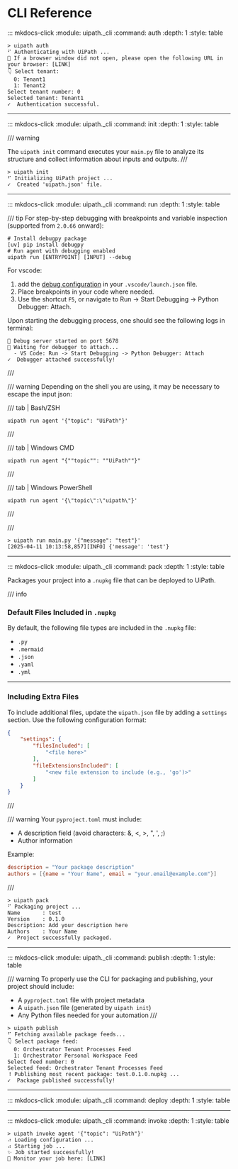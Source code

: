 # CLI Reference

::: mkdocs-click
    :module: uipath._cli
    :command: auth
    :depth: 1
    :style: table

<!-- termynal -->

```shell
> uipath auth
⠋ Authenticating with UiPath ...
🔗 If a browser window did not open, please open the following URL in your browser: [LINK]
👇 Select tenant:
  0: Tenant1
  1: Tenant2
Select tenant number: 0
Selected tenant: Tenant1
✓  Authentication successful.
```
---

::: mkdocs-click
    :module: uipath._cli
    :command: init
    :depth: 1
    :style: table

/// warning

The `uipath init` command executes your `main.py` file to analyze its structure and collect information about inputs and outputs.
///

<!-- termynal -->
```shell
> uipath init
⠋ Initializing UiPath project ...
✓  Created 'uipath.json' file.
```
---

::: mkdocs-click
    :module: uipath._cli
    :command: run
    :depth: 1
    :style: table

/// tip
For step-by-step debugging with breakpoints and variable inspection (supported from `2.0.66` onward):
```console
# Install debugpy package
[uv] pip install debugpy
# Run agent with debugging enabled
uipath run [ENTRYPOINT] [INPUT] --debug
```
For vscode:
1. add the [debug configuration](https://github.com/UiPath/uipath-python/blob/main/.vscode/launch.json) in your `.vscode/launch.json` file.
2. Place breakpoints in your code where needed.
3. Use the shortcut `F5`, or navigate to Run -> Start Debugging -> Python Debugger: Attach.

Upon starting the debugging process, one should see the following logs in terminal:
```console
🐛 Debug server started on port 5678
📌 Waiting for debugger to attach...
  - VS Code: Run -> Start Debugging -> Python Debugger: Attach
✓  Debugger attached successfully!
```
///

/// warning
Depending on the shell you are using, it may be necessary to escape the input json:

/// tab | Bash/ZSH
```console
uipath run agent '{"topic": "UiPath"}'
```
///

/// tab | Windows CMD
```console
uipath run agent "{""topic"": ""UiPath""}"
```
///

/// tab | Windows PowerShell
```console
uipath run agent '{\"topic\":\"uipath\"}'
```
///

///

<!-- termynal -->

```shell
> uipath run main.py '{"message": "test"}'
[2025-04-11 10:13:58,857][INFO] {'message': 'test'}
```
---

::: mkdocs-click
    :module: uipath._cli
    :command: pack
    :depth: 1
    :style: table

Packages your project into a `.nupkg` file that can be deployed to UiPath.

/// info
### Default Files Included in `.nupkg`

By default, the following file types are included in the `.nupkg` file:

- `.py`
- `.mermaid`
- `.json`
- `.yaml`
- `.yml`

---

### Including Extra Files

To include additional files, update the `uipath.json` file by adding a `settings` section. Use the following configuration format:

```json
{
    "settings": {
        "filesIncluded": [
            "<file here>"
        ],
        "fileExtensionsIncluded": [
            "<new file extension to include (e.g., 'go')>"
        ]
    }
}
```

///

/// warning
Your `pyproject.toml` must include:

-   A description field (avoid characters: &, <, >, ", ', ;)
-   Author information

Example:

```toml
description = "Your package description"
authors = [{name = "Your Name", email = "your.email@example.com"}]
```
///

<!-- termynal -->
```shell
> uipath pack
⠋ Packaging project ...
Name       : test
Version    : 0.1.0
Description: Add your description here
Authors    : Your Name
✓  Project successfully packaged.
```
---

::: mkdocs-click
    :module: uipath._cli
    :command: publish
    :depth: 1
    :style: table

/// warning
To properly use the CLI for packaging and publishing, your project should include:

-   A `pyproject.toml` file with project metadata
-   A `uipath.json` file (generated by `uipath init`)
-   Any Python files needed for your automation
///

<!-- termynal -->

```shell
> uipath publish
⠋ Fetching available package feeds...
👇 Select package feed:
  0: Orchestrator Tenant Processes Feed
  1: Orchestrator Personal Workspace Feed
Select feed number: 0
Selected feed: Orchestrator Tenant Processes Feed
⠸ Publishing most recent package: test.0.1.0.nupkg ...
✓  Package published successfully!
```
---

::: mkdocs-click
    :module: uipath._cli
    :command: deploy
    :depth: 1
    :style: table

---

::: mkdocs-click
    :module: uipath._cli
    :command: invoke
    :depth: 1
    :style: table

<!-- termynal -->

```shell
> uipath invoke agent '{"topic": "UiPath"}'
⠴ Loading configuration ...
⠴ Starting job ...
✨ Job started successfully!
🔗 Monitor your job here: [LINK]
```
